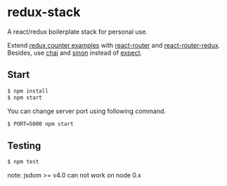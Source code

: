 # redux-stack

A react/redux boilerplate stack for personal use.

Extend [redux counter examples](https://github.com/reactjs/redux/tree/master/examples/counter) with [react-router](https://github.com/reactjs/react-router) and [react-router-redux](https://github.com/reactjs/react-router-redux). Besides, use [chai](https://github.com/chaijs/chai) and [sinon](https://github.com/sinonjs/sinon) instead of [expect](https://github.com/mjackson/expect).


## Start

```sh
$ npm install
$ npm start
```

You can change server port using following command.

```sh
$ PORT=5000 npm start
```

## Testing

```sh
$ npm test
```

note: jsdom >= v4.0 can not work on node 0.x
